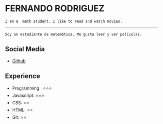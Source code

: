 ﻿# FERNANDO RODRIGUEZ

```
I am a  math student. I like to read and watch movies.
```

---

```
Soy un estudiante de matemática. Me gusta leer y ver películas.
```

## Social Media

- [Github](https://github.com/FernandoRodriguezValdivia)

## Experience

- Programming : ⭐️⭐️⭐️
- Javascript: ⭐️⭐️⭐️
- CSS: ⭐️⭐️
- HTML: ⭐️⭐️
- Git: ⭐️⭐️

